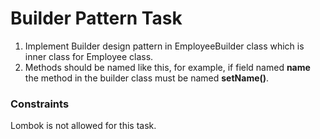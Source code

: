 # Builder Pattern Task

1. Implement Builder design pattern in EmployeeBuilder class which is inner class for Employee class.
2. Methods should be named like this, for example, if field named **name** the method in the builder class must be named
   **setName()**.

### Constraints
Lombok is not allowed for this task.